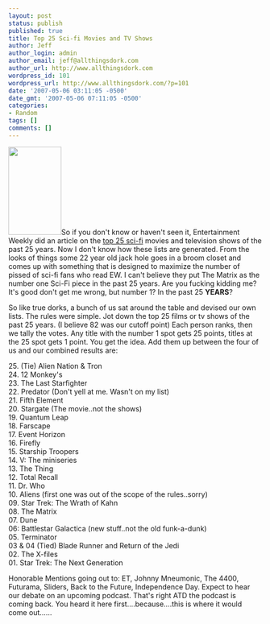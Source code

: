 ```yaml
---
layout: post
status: publish
published: true
title: Top 25 Sci-fi Movies and TV Shows
author: Jeff
author_login: admin
author_email: jeff@allthingsdork.com
author_url: http://www.allthingsdork.com
wordpress_id: 101
wordpress_url: http://www.allthingsdork.com/?p=101
date: '2007-05-06 03:11:05 -0500'
date_gmt: '2007-05-06 07:11:05 -0500'
categories:
- Random
tags: []
comments: []
---
```

<p><img src="http://vanvogt.www4.mmedia.is/images/large/Astounding%20Science%20Fiction%20June%201947%20--%20Centaurus%20II.jpg" class="right" height="175" width="105">So if you don't know or haven't seen it, Entertainment Weekly did an article on the <a href="http://www.ew.com/ew/article/0,,20036782_20037403_20037541,00.html">top 25 sci-fi</a> movies and television shows of the past 25 years. Now I don't know how these lists are generated. From the looks of things some 22 year old jack hole goes in a broom closet and comes up with something that is designed to maximize the number of pissed of sci-fi fans who read EW. I can't believe they put The Matrix as the number one Sci-Fi piece in the past 25 years. Are you fucking kidding me? It's good don't get me wrong, but number 1? In the past 25 <b>YEARS</b>?</p>
<p>So like true dorks, a bunch of us sat around the table and devised our own lists. The rules were simple. Jot down the top 25 films or tv shows of the past 25 years. (I believe 82 was our cutoff point) Each person ranks, then we tally the votes. Any title with the number 1 spot gets 25 points, titles at the 25 spot gets 1 point. You get the idea. Add them up between the four of us and our combined results are:</p>
<p>25. (Tie) Alien Nation & Tron<br />
24. 12 Monkey's<br />
23. The Last Starfighter<br />
22. Predator (Don't yell at me. Wasn't on my list)<br />
21. Fifth Element<br />
20. Stargate (The movie..not the shows)<br />
19. Quantum Leap<br />
18. Farscape<br />
17. Event Horizon<br />
16. Firefly<br />
15. Starship Troopers<br />
14. V: The miniseries<br />
13. The Thing<br />
12. Total Recall<br />
11. Dr. Who<br />
10. Aliens  (first one was out of the scope of the rules..sorry)<br />
09. Star Trek: The Wrath of Kahn<br />
08. The Matrix<br />
07. Dune<br />
06: Battlestar Galactica (new stuff..not the old funk-a-dunk)<br />
05. Terminator<br />
03 & 04 (Tied) Blade Runner and Return of the Jedi<br />
02. The X-files<br />
01. Star Trek: The Next Generation</p>
<p>Honorable Mentions going out to: ET, Johnny Mneumonic, The 4400, Futurama, Sliders, Back to the Future, Independence Day.  Expect to hear our debate on an upcoming podcast. That's right ATD the podcast is coming back. You heard it here first....because....this is where it would come out......</p>
